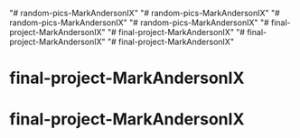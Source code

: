 "# random-pics-MarkAndersonIX" 
"# random-pics-MarkAndersonIX" 
"# random-pics-MarkAndersonIX" 
"# random-pics-MarkAndersonIX" 
"# final-project-MarkAndersonIX" 
"# final-project-MarkAndersonIX" 
"# final-project-MarkAndersonIX" 
"# final-project-MarkAndersonIX" 
# final-project-MarkAndersonIX
# final-project-MarkAndersonIX
